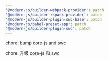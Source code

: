 ```yaml
---
'@modern-js/builder-webpack-provider': patch
'@modern-js/builder-rspack-provider': patch
'@modern-js/builder-plugin-swc-base': patch
'@modern-js/babel-preset-app': patch
'@modern-js/builder-plugin-swc': patch
---
```


chore: bump core-js and swc

chore: 升级 core-js 和 swc
